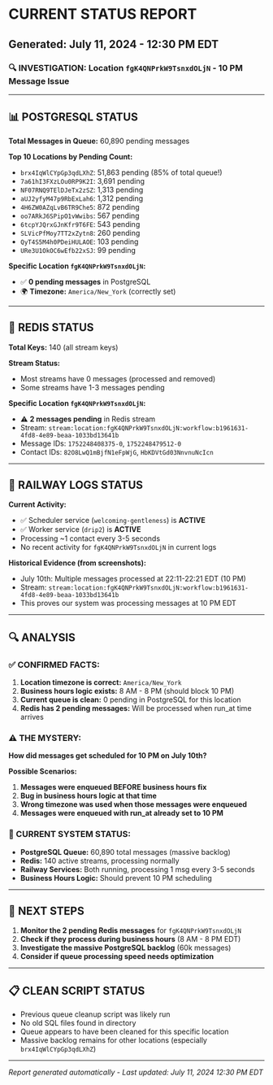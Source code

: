 # CURRENT STATUS REPORT
## Generated: July 11, 2024 - 12:30 PM EDT

### 🔍 INVESTIGATION: Location `fgK4QNPrkW9TsnxdOLjN` - 10 PM Message Issue

---

## 📊 POSTGRESQL STATUS

**Total Messages in Queue:** 60,890 pending messages

**Top 10 Locations by Pending Count:**
- `brx4IqWlCYpGp3qdLXhZ`: 51,863 pending (85% of total queue!)
- `7a61hI3FXzLOu0RP9K2I`: 3,691 pending
- `NF07RNQ9TElDJeTx2zSZ`: 1,313 pending
- `aUJ2yfyM47p9RbExLah6`: 1,312 pending
- `4H6ZW0AZqLvB6TR9Che5`: 872 pending
- `oo7ARkJ6SPipO1vWwibs`: 567 pending
- `6tcpYJQrxGJnKfr9T6FE`: 543 pending
- `SLVicPfMoy7TT2xZytn8`: 260 pending
- `QyT4S5M4h0PDeiHULAOE`: 103 pending
- `URe3U1OkOC6wEfb22xSJ`: 99 pending

**Specific Location `fgK4QNPrkW9TsnxdOLjN`:**
- ✅ **0 pending messages** in PostgreSQL
- 🌍 **Timezone:** `America/New_York` (correctly set)

---

## 🔄 REDIS STATUS

**Total Keys:** 140 (all stream keys)

**Stream Status:**
- Most streams have 0 messages (processed and removed)
- Some streams have 1-3 messages pending

**Specific Location `fgK4QNPrkW9TsnxdOLjN`:**
- ⚠️ **2 messages pending** in Redis stream
- Stream: `stream:location:fgK4QNPrkW9TsnxdOLjN:workflow:b1961631-4fd8-4e89-beaa-1033bd13641b`
- Message IDs: `1752248408375-0`, `1752248479512-0`
- Contact IDs: `82O8LwQ1mBjfN1eFpWjG`, `HbKDVtGd03NnvnuNcIcn`

---

## 🚀 RAILWAY LOGS STATUS

**Current Activity:**
- ✅ Scheduler service (`welcoming-gentleness`) is **ACTIVE**
- ✅ Worker service (`drip2`) is **ACTIVE**
- Processing ~1 contact every 3-5 seconds
- No recent activity for `fgK4QNPrkW9TsnxdOLjN` in current logs

**Historical Evidence (from screenshots):**
- July 10th: Multiple messages processed at 22:11-22:21 EDT (10 PM)
- Stream: `stream:location:fgK4QNPrkW9TsnxdOLjN:workflow:b1961631-4fd8-4e89-beaa-1033bd13641b`
- This proves our system was processing messages at 10 PM EDT

---

## 🔍 ANALYSIS

### ✅ CONFIRMED FACTS:
1. **Location timezone is correct:** `America/New_York`
2. **Business hours logic exists:** 8 AM - 8 PM (should block 10 PM)
3. **Current queue is clean:** 0 pending in PostgreSQL for this location
4. **Redis has 2 pending messages:** Will be processed when run_at time arrives

### ⚠️ THE MYSTERY:
**How did messages get scheduled for 10 PM on July 10th?**

**Possible Scenarios:**
1. **Messages were enqueued BEFORE business hours fix**
2. **Bug in business hours logic at that time**
3. **Wrong timezone was used when those messages were enqueued**
4. **Messages were enqueued with run_at already set to 10 PM**

### 🔧 CURRENT SYSTEM STATUS:
- **PostgreSQL Queue:** 60,890 total messages (massive backlog)
- **Redis:** 140 active streams, processing normally
- **Railway Services:** Both running, processing 1 msg every 3-5 seconds
- **Business Hours Logic:** Should prevent 10 PM scheduling

---

## 🎯 NEXT STEPS

1. **Monitor the 2 pending Redis messages** for `fgK4QNPrkW9TsnxdOLjN`
2. **Check if they process during business hours** (8 AM - 8 PM EDT)
3. **Investigate the massive PostgreSQL backlog** (60k messages)
4. **Consider if queue processing speed needs optimization**

---

## 📋 CLEAN SCRIPT STATUS

- Previous queue cleanup script was likely run
- No old SQL files found in directory
- Queue appears to have been cleaned for this specific location
- Massive backlog remains for other locations (especially `brx4IqWlCYpGp3qdLXhZ`)

---

*Report generated automatically - Last updated: July 11, 2024 12:30 PM EDT* 